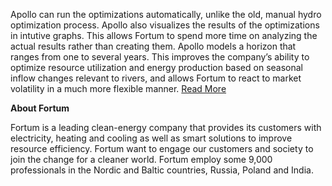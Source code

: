 Apollo can run the optimizations automatically, unlike the old, manual hydro optimization process. Apollo also visualizes the results of the optimizations in intutive graphs. This allows Fortum to spend more time on analyzing the actual results rather than creating them. Apollo models a horizon that ranges from one to several years. This improves the company’s ability to optimize resource utilization and energy production based on seasonal inflow changes relevant to rivers, and allows Fortum to react to market volatility in a much more flexible manner. [Read More](https://futurice.com/work/fortum-apollo)

__About Fortum__

Fortum is a leading clean-energy company that provides its customers with electricity, heating and cooling as well as smart solutions to improve resource efficiency. Fortum want to engage our customers and society to join the change for a cleaner world. Fortum employ some 9,000 professionals in the Nordic and Baltic countries, Russia, Poland and India.